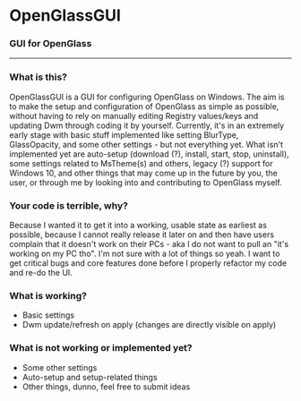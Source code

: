 # OpenGlassGUI
### GUI for OpenGlass

***

### What is this?
OpenGlassGUI is a GUI for configuring OpenGlass on Windows. The aim is to make the setup and configuration of OpenGlass as simple as possible, without having to rely on manually editing Registry values/keys and updating Dwm through coding it by yourself. Currently, it's in an extremely early stage with basic stuff implemented like setting BlurType, GlassOpacity, and some other settings - but not everything yet.
What isn't implemented yet are auto-setup (download (?), install, start, stop, uninstall), some settings related to MsTheme(s) and others, legacy (?) support for Windows 10, and other things that may come up in the future by you, the user, or through me by looking into and contributing to OpenGlass myself.

### Your code is terrible, why?
Because I wanted it to get it into a working, usable state as earliest as possible, because I cannot really release it later on and then have users complain that it doesn't work on their PCs - aka I do not want to pull an "it's working on my PC tho". I'm not sure with a lot of things so yeah. I want to get critical bugs and core features done before I properly refactor my code and re-do the UI.

### What is working?
- Basic settings
- Dwm update/refresh on apply (changes are directly visible on apply)

### What is not working or implemented yet?
- Some other settings
- Auto-setup and setup-related things
- Other things, dunno, feel free to submit ideas
